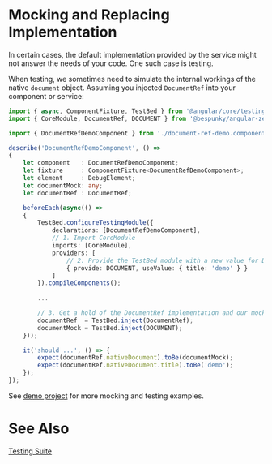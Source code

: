 # Mocking and Replacing Implementation
In certain cases, the default implementation provided by the service might not answer the needs of your code.
One such case is testing.

When testing, we sometimes need to simulate the internal workings of the native `document` object.
Assuming you injected `DocumentRef` into your component or service:
```typescript
import { async, ComponentFixture, TestBed } from '@angular/core/testing';
import { CoreModule, DocumentRef, DOCUMENT } from '@bespunky/angular-zen/core';

import { DocumentRefDemoComponent } from './document-ref-demo.component';

describe('DocumentRefDemoComponent', () =>
{
    let component   : DocumentRefDemoComponent;
    let fixture     : ComponentFixture<DocumentRefDemoComponent>;
    let element     : DebugElement;
    let documentMock: any;
    let documentRef : DocumentRef;

    beforeEach(async(() =>
    {
        TestBed.configureTestingModule({
            declarations: [DocumentRefDemoComponent],
            // 1. Import CoreModule
            imports: [CoreModule],
            providers: [
                // 2. Provide the TestBed module with a new value for DOCUMENT
                { provide: DOCUMENT, useValue: { title: 'demo' } }
            ]
        }).compileComponents();
        
        ...

        // 3. Get a hold of the DocumentRef implementation and our mock document object
        documentRef  = TestBed.inject(DocumentRef);
        documentMock = TestBed.inject(DOCUMENT);
    }));

    it('should ...', () => {
        expect(documentRef.nativeDocument).toBe(documentMock);
        expect(documentRef.nativeDocument.title).toBe('demo');
    });
});
```

See [demo project](https://dev.azure.com/BeSpunky/Libraries/_git/angular-zen?path=%2Fprojects%2Fdemo%2Fsrc%2Fapp%2Fmodules%2Fcore-demo%2Fdocument-ref-demo&version=GBmaster) for more mocking and testing examples.

# See Also
[Testing Suite](https://dev.azure.com/BeSpunky/Libraries/_git/angular-zen?path=%2Fprojects%2Fbespunky%2Fangular-zen%2Fcore%2Ftesting%2Futils%2Fsetup.ts&version=GBmaster&_a=contents)